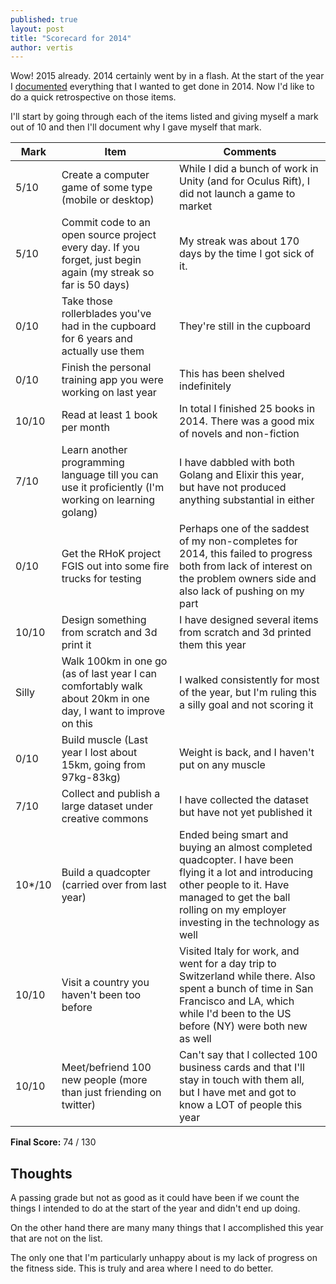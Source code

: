 ```yaml
---
published: true
layout: post
title: "Scorecard for 2014"
author: vertis
---
```


Wow! 2015 already. 2014 certainly went by in a flash. At the start of the year I [documented](/2014/01/01/things-i-want-to-do-this-year.html) everything that I wanted to get done in 2014. Now I'd like to do a quick retrospective on those items.

I'll start by going through each of the items listed and giving myself a mark out of 10 and then I'll document why I gave myself that mark.

| Mark   | Item | Comments |
|--------|------|----------|
| 5/10   | Create a computer game of some type (mobile or desktop) | While I did a bunch of work in Unity (and for Oculus Rift), I did not launch a game to market |
| 5/10   | Commit code to an open source project every day. If you forget, just begin again (my streak so far is 50 days) | My streak was about 170 days by the time I got sick of it. |
| 0/10   | Take those rollerblades you've had in the cupboard for 6 years and actually use them | They're still in the cupboard |
| 0/10   | Finish the personal training app you were working on last year | This has been shelved indefinitely |
| 10/10  | Read at least 1 book per month | In total I finished 25 books in 2014. There was a good mix of novels and non-fiction |
| 7/10   | Learn another programming language till you can use it proficiently (I'm working on learning golang) | I have dabbled with both Golang and Elixir this year, but have not produced anything substantial in either |
| 0/10   | Get the RHoK project FGIS out into some fire trucks for testing | Perhaps one of the saddest of my non-completes for 2014, this failed to progress both from lack of interest on the problem owners side and also lack of pushing on my part |
| 10/10  | Design something from scratch and 3d print it | I have designed several items from scratch and 3d printed them this year |
| Silly  | Walk 100km in one go (as of last year I can comfortably walk about 20km in one day, I want to improve on this | I walked consistently for most of the year, but I'm ruling this a silly goal and not scoring it |
| 0/10   | Build muscle (Last year I lost about 15km, going from 97kg-83kg) | Weight is back, and I haven't put on any muscle |
| 7/10   | Collect and publish a large dataset under creative commons | I have collected the dataset but have not yet published it |
| 10*/10 | Build a quadcopter (carried over from last year) | Ended being smart and buying an almost completed quadcopter. I have been flying it a lot and introducing other people to it. Have managed to get the ball rolling on my employer investing in the technology as well |
| 10/10  | Visit a country you haven't been too before | Visited Italy for work, and went for a day trip to Switzerland while there. Also spent a bunch of time in San Francisco and LA, which while I'd been to the US before (NY) were both new as well |
| 10/10  | Meet/befriend 100 new people (more than just friending on twitter) | Can't say that I collected 100 business cards and that I'll stay in touch with them all, but I have met and got to know a LOT of people this year |

**Final Score:** 74 / 130

Thoughts
---
A passing grade but not as good as it could have been if we count the things I intended to do at the start of the year and didn't end up doing.

On the other hand there are many many things that I accomplished this year that are not on the list.

The only one that I'm particularly unhappy about is my lack of progress on the fitness side. This is truly and area where I need to do better.
